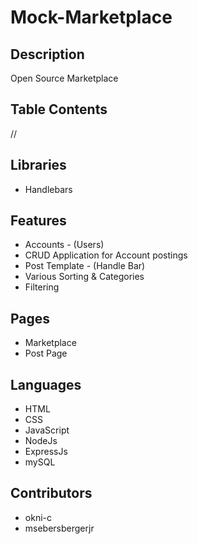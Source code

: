 # Mock-Marketplace

## Description
Open Source Marketplace

## Table Contents
//

## Libraries
* Handlebars

## Features
* Accounts - (Users)
* CRUD Application for Account postings
* Post Template - (Handle Bar)
* Various Sorting & Categories
* Filtering

## Pages
* Marketplace
* Post Page

## Languages
* HTML
* CSS
* JavaScript
* NodeJs
* ExpressJs
* mySQL

## Contributors
* okni-c
* msebersbergerjr
